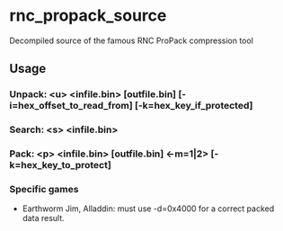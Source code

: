 # rnc_propack_source
Decompiled source of the famous RNC ProPack compression tool

## Usage
### Unpack: \<u\> <infile.bin> [outfile.bin] [-i=hex_offset_to_read_from] [-k=hex_key_if_protected]
### Search: \<s\> <infile.bin>
### Pack: \<p\> <infile.bin> [outfile.bin] <-m=1|2> [-k=hex_key_to_protect]

### Specific games
-  Earthworm Jim, Alladdin: must use -d=0x4000 for a correct packed data result.
